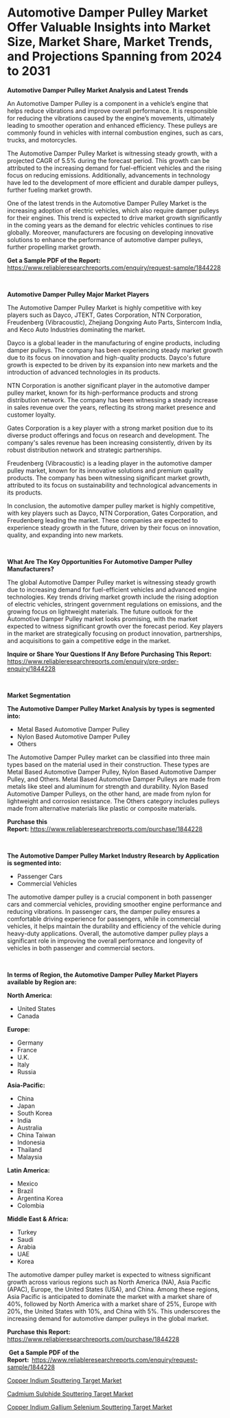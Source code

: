 <p><h1>Automotive Damper Pulley Market Offer Valuable Insights into Market Size, Market Share, Market Trends, and Projections Spanning from 2024 to 2031</h1></p><p><strong>Automotive Damper Pulley Market Analysis and Latest Trends</strong></p>
<p><p>An Automotive Damper Pulley is a component in a vehicle’s engine that helps reduce vibrations and improve overall performance. It is responsible for reducing the vibrations caused by the engine’s movements, ultimately leading to smoother operation and enhanced efficiency. These pulleys are commonly found in vehicles with internal combustion engines, such as cars, trucks, and motorcycles.</p><p>The Automotive Damper Pulley Market is witnessing steady growth, with a projected CAGR of 5.5% during the forecast period. This growth can be attributed to the increasing demand for fuel-efficient vehicles and the rising focus on reducing emissions. Additionally, advancements in technology have led to the development of more efficient and durable damper pulleys, further fueling market growth.</p><p>One of the latest trends in the Automotive Damper Pulley Market is the increasing adoption of electric vehicles, which also require damper pulleys for their engines. This trend is expected to drive market growth significantly in the coming years as the demand for electric vehicles continues to rise globally. Moreover, manufacturers are focusing on developing innovative solutions to enhance the performance of automotive damper pulleys, further propelling market growth.</p></p>
<p><strong>Get a Sample PDF of the Report:&nbsp;</strong> <a href="https://www.reliableresearchreports.com/enquiry/request-sample/1844228">https://www.reliableresearchreports.com/enquiry/request-sample/1844228</a></p>
<p>&nbsp;</p>
<p><strong>Automotive Damper Pulley Major Market Players</strong></p>
<p><p>The Automotive Damper Pulley Market is highly competitive with key players such as Dayco, JTEKT, Gates Corporation, NTN Corporation, Freudenberg (Vibracoustic), Zhejiang Dongxing Auto Parts, Sintercom India, and Keco Auto Industries dominating the market. </p><p>Dayco is a global leader in the manufacturing of engine products, including damper pulleys. The company has been experiencing steady market growth due to its focus on innovation and high-quality products. Dayco's future growth is expected to be driven by its expansion into new markets and the introduction of advanced technologies in its products.</p><p>NTN Corporation is another significant player in the automotive damper pulley market, known for its high-performance products and strong distribution network. The company has been witnessing a steady increase in sales revenue over the years, reflecting its strong market presence and customer loyalty.</p><p>Gates Corporation is a key player with a strong market position due to its diverse product offerings and focus on research and development. The company's sales revenue has been increasing consistently, driven by its robust distribution network and strategic partnerships.</p><p>Freudenberg (Vibracoustic) is a leading player in the automotive damper pulley market, known for its innovative solutions and premium quality products. The company has been witnessing significant market growth, attributed to its focus on sustainability and technological advancements in its products.</p><p>In conclusion, the automotive damper pulley market is highly competitive, with key players such as Dayco, NTN Corporation, Gates Corporation, and Freudenberg leading the market. These companies are expected to experience steady growth in the future, driven by their focus on innovation, quality, and expanding into new markets.</p></p>
<p>&nbsp;</p>
<p><strong>What Are The Key Opportunities For Automotive Damper Pulley Manufacturers?</strong></p>
<p><p>The global Automotive Damper Pulley market is witnessing steady growth due to increasing demand for fuel-efficient vehicles and advanced engine technologies. Key trends driving market growth include the rising adoption of electric vehicles, stringent government regulations on emissions, and the growing focus on lightweight materials. The future outlook for the Automotive Damper Pulley market looks promising, with the market expected to witness significant growth over the forecast period. Key players in the market are strategically focusing on product innovation, partnerships, and acquisitions to gain a competitive edge in the market.</p></p>
<p><strong>Inquire or Share Your Questions If Any Before Purchasing This Report:</strong> <a href="https://www.reliableresearchreports.com/enquiry/pre-order-enquiry/1844228">https://www.reliableresearchreports.com/enquiry/pre-order-enquiry/1844228</a></p>
<p>&nbsp;</p>
<p><strong>Market Segmentation</strong></p>
<p><strong>The Automotive Damper Pulley Market Analysis by types is segmented into:</strong></p>
<p><ul><li>Metal Based Automotive Damper Pulley</li><li>Nylon Based Automotive Damper Pulley</li><li>Others</li></ul></p>
<p><p>The Automotive Damper Pulley market can be classified into three main types based on the material used in their construction. These types are Metal Based Automotive Damper Pulley, Nylon Based Automotive Damper Pulley, and Others. Metal Based Automotive Damper Pulleys are made from metals like steel and aluminum for strength and durability. Nylon Based Automotive Damper Pulleys, on the other hand, are made from nylon for lightweight and corrosion resistance. The Others category includes pulleys made from alternative materials like plastic or composite materials.</p></p>
<p><strong>Purchase this Report:&nbsp;</strong><a href="https://www.reliableresearchreports.com/purchase/1844228">https://www.reliableresearchreports.com/purchase/1844228</a></p>
<p>&nbsp;</p>
<p><strong>The Automotive Damper Pulley Market Industry Research by Application is segmented into:</strong></p>
<p><ul><li>Passenger Cars</li><li>Commercial Vehicles</li></ul></p>
<p><p>The automotive damper pulley is a crucial component in both passenger cars and commercial vehicles, providing smoother engine performance and reducing vibrations. In passenger cars, the damper pulley ensures a comfortable driving experience for passengers, while in commercial vehicles, it helps maintain the durability and efficiency of the vehicle during heavy-duty applications. Overall, the automotive damper pulley plays a significant role in improving the overall performance and longevity of vehicles in both passenger and commercial sectors.</p></p>
<p>&nbsp;</p>
<p><strong>In terms of Region, the Automotive Damper Pulley Market Players available by Region are:</strong></p>
<p>
    <p> <strong> North America: </strong>
        <ul>
            <li>United States</li>
            <li>Canada</li>
        </ul>
        </p> 
    <p> <strong> Europe: </strong>
        <ul>
            <li>Germany</li>
            <li>France</li>
            <li>U.K.</li>
            <li>Italy</li>
            <li>Russia</li>
        </ul>
        </p> 
    <p> <strong> Asia-Pacific: </strong>
        <ul>
            <li>China</li>
            <li>Japan</li>
            <li>South Korea</li>
            <li>India</li>
            <li>Australia</li>
            <li>China Taiwan</li>
            <li>Indonesia</li>
            <li>Thailand</li>
            <li>Malaysia</li>
        </ul>
        </p> 
    <p> <strong> Latin America: </strong>
        <ul>
            <li>Mexico</li>
            <li>Brazil</li>
            <li>Argentina Korea</li>
            <li>Colombia</li>
        </ul>
        </p> 
    <p> <strong> Middle East & Africa: </strong>
        <ul>
            <li>Turkey</li>
            <li>Saudi</li>
            <li>Arabia</li>
            <li>UAE</li>
            <li>Korea</li>
        </ul>
    </p>
    </p>
<p><p>The automotive damper pulley market is expected to witness significant growth across various regions such as North America (NA), Asia Pacific (APAC), Europe, the United States (USA), and China. Among these regions, Asia Pacific is anticipated to dominate the market with a market share of 40%, followed by North America with a market share of 25%, Europe with 20%, the United States with 10%, and China with 5%. This underscores the increasing demand for automotive damper pulleys in the global market.</p></p>
<p><strong>Purchase this Report: </strong><a href="https://www.reliableresearchreports.com/purchase/1844228">https://www.reliableresearchreports.com/purchase/1844228</a></p>
<p>&nbsp;<strong>Get a Sample PDF of the Report:&nbsp;&nbsp;</strong><a href="https://www.reliableresearchreports.com/enquiry/request-sample/1844228">https://www.reliableresearchreports.com/enquiry/request-sample/1844228</a></p>
<p><strong></strong></p>
<p><p><a href="https://view.publitas.com/reportprime-1/copper-indium-sputtering-target-market-size-market-trends-and-growth-outlook-forecasted-for-period-from-2023-to-2030/">Copper Indium Sputtering Target Market</a></p><p><a href="https://view.publitas.com/reportprime-1/cadmium-sulphide-sputtering-target-market-size-growth-outlook-from-2023-to-2030-projecting-at-markets-trends-analysis-by-application-regional-outlook-and-revenue/">Cadmium Sulphide Sputtering Target Market</a></p><p><a href="https://view.publitas.com/reportprime-1/copper-indium-gallium-selenium-sputtering-target-market-size-share-trends-analysis-report-by-application-regional-outlook-competitive-strategies-and-segment-forecasts-2023-2030/">Copper Indium Gallium Selenium Sputtering Target Market</a></p></p>